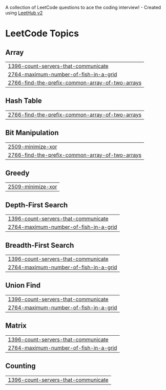 A collection of LeetCode questions to ace the coding interview! - Created using [LeetHub v2](https://github.com/arunbhardwaj/LeetHub-2.0)
<!---LeetCode Topics Start-->
# LeetCode Topics
## Array
|  |
| ------- |
| [1396-count-servers-that-communicate](https://github.com/Khushi-Mogha/Leetcode-Solutions/tree/master/1396-count-servers-that-communicate) |
| [2764-maximum-number-of-fish-in-a-grid](https://github.com/Khushi-Mogha/Leetcode-Solutions/tree/master/2764-maximum-number-of-fish-in-a-grid) |
| [2766-find-the-prefix-common-array-of-two-arrays](https://github.com/Khushi-Mogha/Leetcode-Solutions/tree/master/2766-find-the-prefix-common-array-of-two-arrays) |
## Hash Table
|  |
| ------- |
| [2766-find-the-prefix-common-array-of-two-arrays](https://github.com/Khushi-Mogha/Leetcode-Solutions/tree/master/2766-find-the-prefix-common-array-of-two-arrays) |
## Bit Manipulation
|  |
| ------- |
| [2509-minimize-xor](https://github.com/Khushi-Mogha/Leetcode-Solutions/tree/master/2509-minimize-xor) |
| [2766-find-the-prefix-common-array-of-two-arrays](https://github.com/Khushi-Mogha/Leetcode-Solutions/tree/master/2766-find-the-prefix-common-array-of-two-arrays) |
## Greedy
|  |
| ------- |
| [2509-minimize-xor](https://github.com/Khushi-Mogha/Leetcode-Solutions/tree/master/2509-minimize-xor) |
## Depth-First Search
|  |
| ------- |
| [1396-count-servers-that-communicate](https://github.com/Khushi-Mogha/Leetcode-Solutions/tree/master/1396-count-servers-that-communicate) |
| [2764-maximum-number-of-fish-in-a-grid](https://github.com/Khushi-Mogha/Leetcode-Solutions/tree/master/2764-maximum-number-of-fish-in-a-grid) |
## Breadth-First Search
|  |
| ------- |
| [1396-count-servers-that-communicate](https://github.com/Khushi-Mogha/Leetcode-Solutions/tree/master/1396-count-servers-that-communicate) |
| [2764-maximum-number-of-fish-in-a-grid](https://github.com/Khushi-Mogha/Leetcode-Solutions/tree/master/2764-maximum-number-of-fish-in-a-grid) |
## Union Find
|  |
| ------- |
| [1396-count-servers-that-communicate](https://github.com/Khushi-Mogha/Leetcode-Solutions/tree/master/1396-count-servers-that-communicate) |
| [2764-maximum-number-of-fish-in-a-grid](https://github.com/Khushi-Mogha/Leetcode-Solutions/tree/master/2764-maximum-number-of-fish-in-a-grid) |
## Matrix
|  |
| ------- |
| [1396-count-servers-that-communicate](https://github.com/Khushi-Mogha/Leetcode-Solutions/tree/master/1396-count-servers-that-communicate) |
| [2764-maximum-number-of-fish-in-a-grid](https://github.com/Khushi-Mogha/Leetcode-Solutions/tree/master/2764-maximum-number-of-fish-in-a-grid) |
## Counting
|  |
| ------- |
| [1396-count-servers-that-communicate](https://github.com/Khushi-Mogha/Leetcode-Solutions/tree/master/1396-count-servers-that-communicate) |
<!---LeetCode Topics End-->